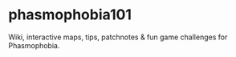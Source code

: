 # phasmophobia101
Wiki, interactive maps, tips, patchnotes &amp; fun game challenges for Phasmophobia.
